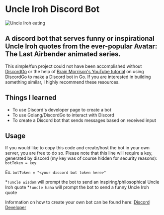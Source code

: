 # Uncle Iroh Discord Bot

![Uncle Iroh eating](https://media1.tenor.com/m/UZhw7z7yB2YAAAAC/iroh-eating.gif)

## A discord bot that serves funny or inspirational Uncle Iroh quotes from the ever-popular Avatar: The Last Airbender animated series.

This simple/fun project could not have been accomplished without [DiscordGo](https://github.com/bwmarrin/discordgo) or the help of [Brain Morrison's YouTube tutorial](https://www.youtube.com/channel/UCLx9EihBDfoJMncRWSZZoXg) on using DiscordGo to make a Discord bot in Go. If you are interested in building something similar, I highly recommend these resources.

## Things I learned
  * To use Discord's developer page to create a bot
  * To use Golang/DiscordGo to interact with Discord
  * To create a Discord bot that sends messages based on received input

## Usage
If you would like to copy this code and create/host the bot in your own server, you are free to do so. Please note that this line will require a key, generated by discord (my key was of course hidden for security reasons):
`botToken = key`

Ex. `botToken = "<your discord bot token here>"`

 *`!uncle wisdom` will prompt the bot to send an inspiring/philosophical Uncle Iroh quote
 *`!uncle haha` will prompt the bot to send a funny Uncle Iroh quote

Information on how to create your own bot can be found here: [Discord Developer](https://discord.com/developers/docs/intro)


